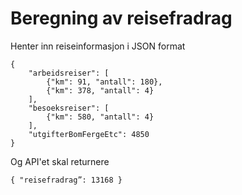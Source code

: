 # Beregning av reisefradrag

Henter inn reiseinformasjon i JSON format


```
{
    "arbeidsreiser": [
        {"km": 91, "antall": 180},
        {"km": 378, "antall": 4}
    ],
    "besoeksreiser": [
        {"km": 580, "antall": 4}
    ],
    "utgifterBomFergeEtc": 4850
}
```

Og API'et skal returnere

`{
    "reisefradrag”: 13168
}`
